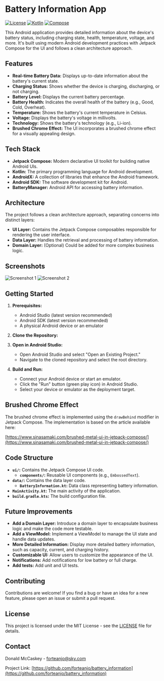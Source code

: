 # Battery Information App

[![License](https://img.shields.io/badge/License-MIT-blue.svg)](https://opensource.org/licenses/MIT)
[![Kotlin](https://img.shields.io/badge/Kotlin-2.0.21-blue.svg)](https://kotlinlang.org/)
[![Compose](https://img.shields.io/badge/Compose-1.5.4-blue.svg)](https://developer.android.com/jetpack/compose)

This Android application provides detailed information about the device's battery status, including charging state, health, temperature, voltage, and more. It's built using modern Android development practices with Jetpack Compose for the UI and follows a clean architecture approach.

## Features

*   **Real-time Battery Data:** Displays up-to-date information about the battery's current state.
*   **Charging Status:** Shows whether the device is charging, discharging, or not charging.
*   **Battery Level:** Displays the current battery percentage.
*   **Battery Health:** Indicates the overall health of the battery (e.g., Good, Cold, Overheat).
*   **Temperature:** Shows the battery's current temperature in Celsius.
*   **Voltage:** Displays the battery's voltage in millivolts.
*   **Technology:** Shows the battery's technology (e.g., Li-ion).
*   **Brushed Chrome Effect:** The UI incorporates a brushed chrome effect for a visually appealing design.

## Tech Stack

*   **Jetpack Compose:** Modern declarative UI toolkit for building native Android UIs.
*   **Kotlin:** The primary programming language for Android development.
*   **AndroidX:** A collection of libraries that enhance the Android framework.
*   **Android SDK:** The software development kit for Android.
*   **BatteryManager:** Android API for accessing battery information.

## Architecture

The project follows a clean architecture approach, separating concerns into distinct layers:

*   **UI Layer:** Contains the Jetpack Compose composables responsible for rendering the user interface.
*   **Data Layer:** Handles the retrieval and processing of battery information.
*   **Domain Layer:** (Optional) Could be added for more complex business logic.

## Screenshots

![Screenshot 1](screenshots/screenshot1.png)
![Screenshot 2](screenshots/screenshot2.png)

## Getting Started

1.  **Prerequisites:**
    *   Android Studio (latest version recommended)
    *   Android SDK (latest version recommended)
    *   A physical Android device or an emulator

2.  **Clone the Repository:**
3.  **Open in Android Studio:**
    *   Open Android Studio and select "Open an Existing Project."
    *   Navigate to the cloned repository and select the root directory.

4.  **Build and Run:**
    *   Connect your Android device or start an emulator.
    *   Click the "Run" button (green play icon) in Android Studio.
    *   Select your device or emulator as the deployment target.

## Brushed Chrome Effect

The brushed chrome effect is implemented using the `drawBehind` modifier in Jetpack Compose. The implementation is based on the article available here:

[https://www.sinasamaki.com/brushed-metal-ui-in-jetpack-compose/](https://www.sinasamaki.com/brushed-metal-ui-in-jetpack-compose/)

## Code Structure

*   **`ui/`:** Contains the Jetpack Compose UI code.
    *   **`components/`:** Reusable UI components (e.g., `EmbossedText`).
*   **`data/`:** Contains the data layer code.
    *   **`BatteryInformation.kt`:** Data class representing battery information.
*   **`MainActivity.kt`:** The main activity of the application.
*   **`build.gradle.kts`:** The build configuration file.

## Future Improvements

*   **Add a Domain Layer:** Introduce a domain layer to encapsulate business logic and make the code more testable.
*   **Add a ViewModel:** Implement a ViewModel to manage the UI state and handle data updates.
*   **More Detailed Information:** Display more detailed battery information, such as capacity, current, and charging history.
*   **Customizable UI:** Allow users to customize the appearance of the UI.
*   **Notifications:** Add notifications for low battery or full charge.
* **Add tests:** Add unit and UI tests.

## Contributing

Contributions are welcome! If you find a bug or have an idea for a new feature, please open an issue or submit a pull request.

## License

This project is licensed under the MIT License - see the [LICENSE](LICENSE) file for details.

## Contact

Donald McCaskey - [forteanjo@sky.com](mailto:forteanjo@sky.com)

Project Link: [https://github.com/forteanjo/battery_information](https://github.com/forteanjo/battery_information)
